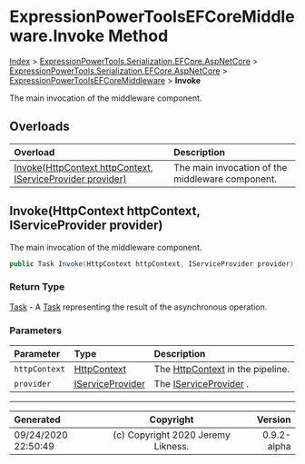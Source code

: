 ﻿# ExpressionPowerToolsEFCoreMiddleware.Invoke Method

[Index](../index.md) > [ExpressionPowerTools.Serialization.EFCore.AspNetCore](ExpressionPowerTools.Serialization.EFCore.AspNetCore.a.md) > [ExpressionPowerTools.Serialization.EFCore.AspNetCore](ExpressionPowerTools.Serialization.EFCore.AspNetCore.n.md) > [ExpressionPowerToolsEFCoreMiddleware](ExpressionPowerTools.Serialization.EFCore.AspNetCore.ExpressionPowerToolsEFCoreMiddleware.cs.md) > **Invoke**

The main invocation of the middleware component.

## Overloads

| Overload | Description |
| :-- | :-- |
| [Invoke(HttpContext httpContext, IServiceProvider provider)](#invokehttpcontext-httpcontext-iserviceprovider-provider) | The main invocation of the middleware component. |
## Invoke(HttpContext httpContext, IServiceProvider provider)

The main invocation of the middleware component.

```csharp
public Task Invoke(HttpContext httpContext, IServiceProvider provider)
```

### Return Type

 [Task](https://docs.microsoft.com/dotnet/api/system.threading.tasks.task)  - A [Task](https://docs.microsoft.com/dotnet/api/system.threading.tasks.task) representing the result of the asynchronous operation.

### Parameters

| Parameter | Type | Description |
| :-- | :-- | :-- |
| `httpContext` | [HttpContext](https://docs.microsoft.com/dotnet/api/microsoft.aspnetcore.http.httpcontext) | The [HttpContext](https://docs.microsoft.com/dotnet/api/microsoft.aspnetcore.http.httpcontext) in the pipeline. |
| `provider` | [IServiceProvider](https://docs.microsoft.com/dotnet/api/system.iserviceprovider) | The [IServiceProvider](https://docs.microsoft.com/dotnet/api/system.iserviceprovider) . |



---

| Generated | Copyright | Version |
| :-- | :-: | --: |
| 09/24/2020 22:50:49 | (c) Copyright 2020 Jeremy Likness. | 0.9.2-alpha |
